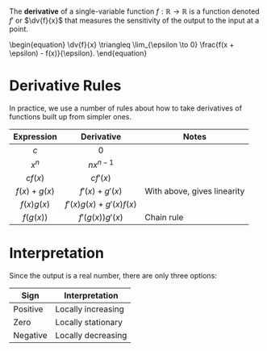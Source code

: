 The **derivative** of a single-variable function $f: \mathbb{R} \to \mathbb{R}$ is a function denoted $f'$ or $\dv{f}{x}$ that measures the sensitivity of the output to the input at a point. 

\begin{equation}
\dv{f}{x} \triangleq \lim_{\epsilon \to 0} \frac{f(x + \epsilon) - f(x)}{\epsilon}.
\end{equation}



# Derivative Rules

In practice, we use a number of rules about how to take derivatives of functions built up from simpler ones.

|Expression|Derivative|Notes|
|:--------:|:--------:|-----|
| $c$      |  $0$     |     |
| $x^n$    | $nx^{n-1}$|    |
| $cf(x)$     | $cf'(x)$      |     |
| $f(x)+g(x)$|$f'(x)+g'(x)$|With above, gives linearity|
|$f(x)g(x)$|$f'(x)g(x) + g'(x)f(x)$||
| $f(g(x))$  | $f'(g(x))g'(x)$|Chain rule|

# Interpretation 

Since the output is a real number, there are only three options:

|Sign|Interpretation|
|----|--------------|
|Positive|Locally increasing|
|Zero|Locally stationary|
|Negative|Locally decreasing|
